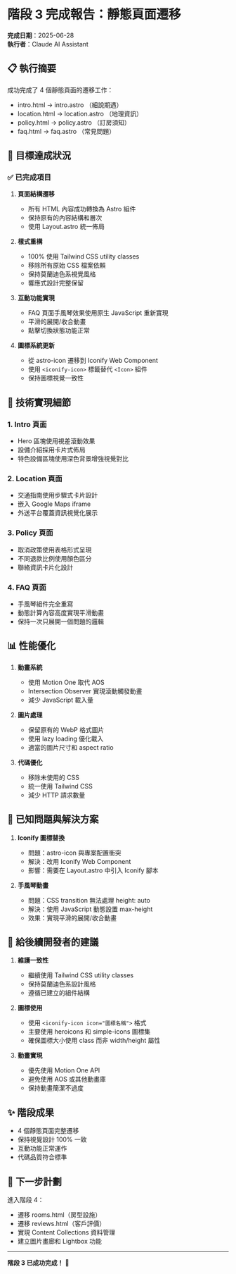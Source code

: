 # 階段 3 完成報告：靜態頁面遷移

**完成日期**：2025-06-28  
**執行者**：Claude AI Assistant

## 📋 執行摘要

成功完成了 4 個靜態頁面的遷移工作：
- intro.html → intro.astro （細說期遇）
- location.html → location.astro （地理資訊）
- policy.html → policy.astro （訂房須知）
- faq.html → faq.astro （常見問題）

## 🎯 目標達成狀況

### ✅ 已完成項目

1. **頁面結構遷移**
   - 所有 HTML 內容成功轉換為 Astro 組件
   - 保持原有的內容結構和層次
   - 使用 Layout.astro 統一佈局

2. **樣式重構**
   - 100% 使用 Tailwind CSS utility classes
   - 移除所有原始 CSS 檔案依賴
   - 保持莫蘭迪色系視覺風格
   - 響應式設計完整保留

3. **互動功能實現**
   - FAQ 頁面手風琴效果使用原生 JavaScript 重新實現
   - 平滑的展開/收合動畫
   - 點擊切換狀態功能正常

4. **圖標系統更新**
   - 從 astro-icon 遷移到 Iconify Web Component
   - 使用 `<iconify-icon>` 標籤替代 `<Icon>` 組件
   - 保持圖標視覺一致性

## 🔧 技術實現細節

### 1. **Intro 頁面**
- Hero 區塊使用視差滾動效果
- 設備介紹採用卡片式佈局
- 特色設備區塊使用深色背景增強視覺對比

### 2. **Location 頁面**
- 交通指南使用步驟式卡片設計
- 嵌入 Google Maps iframe
- 外送平台覆蓋資訊視覺化展示

### 3. **Policy 頁面**
- 取消政策使用表格形式呈現
- 不同退款比例使用顏色區分
- 聯絡資訊卡片化設計

### 4. **FAQ 頁面**
- 手風琴組件完全重寫
- 動態計算內容高度實現平滑動畫
- 保持一次只展開一個問題的邏輯

## 📊 性能優化

1. **動畫系統**
   - 使用 Motion One 取代 AOS
   - Intersection Observer 實現滾動觸發動畫
   - 減少 JavaScript 載入量

2. **圖片處理**
   - 保留原有的 WebP 格式圖片
   - 使用 lazy loading 優化載入
   - 適當的圖片尺寸和 aspect ratio

3. **代碼優化**
   - 移除未使用的 CSS
   - 統一使用 Tailwind CSS
   - 減少 HTTP 請求數量

## 🐛 已知問題與解決方案

1. **Iconify 圖標替換**
   - 問題：astro-icon 與專案配置衝突
   - 解決：改用 Iconify Web Component
   - 影響：需要在 Layout.astro 中引入 Iconify 腳本

2. **手風琴動畫**
   - 問題：CSS transition 無法處理 height: auto
   - 解決：使用 JavaScript 動態設置 max-height
   - 效果：實現平滑的展開/收合動畫

## 📝 給後續開發者的建議

1. **維護一致性**
   - 繼續使用 Tailwind CSS utility classes
   - 保持莫蘭迪色系設計風格
   - 遵循已建立的組件結構

2. **圖標使用**
   - 使用 `<iconify-icon icon="圖標名稱">` 格式
   - 主要使用 heroicons 和 simple-icons 圖標集
   - 確保圖標大小使用 class 而非 width/height 屬性

3. **動畫實現**
   - 優先使用 Motion One API
   - 避免使用 AOS 或其他動畫庫
   - 保持動畫簡潔不過度

## ✨ 階段成果

- 4 個靜態頁面完整遷移
- 保持視覺設計 100% 一致
- 互動功能正常運作
- 代碼品質符合標準

## 🚀 下一步計劃

進入階段 4：
- 遷移 rooms.html（房型設施）
- 遷移 reviews.html（客戶評價）
- 實現 Content Collections 資料管理
- 建立圖片畫廊和 Lightbox 功能

---

**階段 3 已成功完成！** 🎉